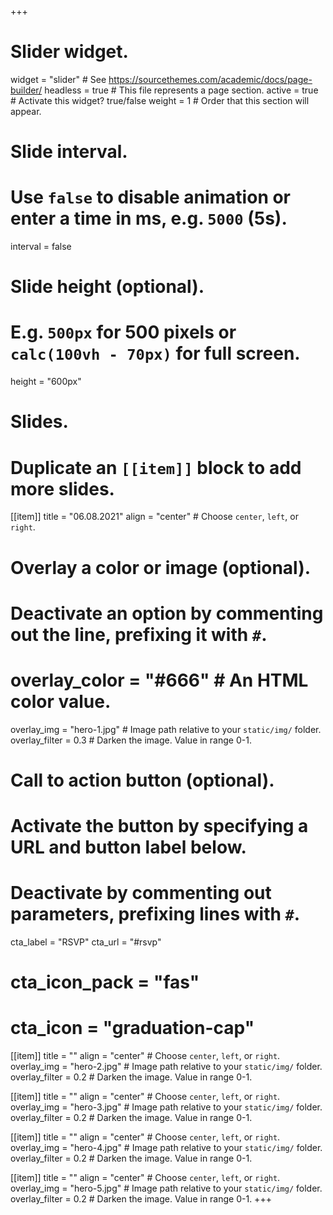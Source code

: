 +++
# Slider widget.
widget = "slider"  # See https://sourcethemes.com/academic/docs/page-builder/
headless = true  # This file represents a page section.
active = true  # Activate this widget? true/false
weight = 1  # Order that this section will appear.

# Slide interval.
# Use `false` to disable animation or enter a time in ms, e.g. `5000` (5s).
interval = false

# Slide height (optional).
# E.g. `500px` for 500 pixels or `calc(100vh - 70px)` for full screen.
height = "600px"

# Slides.
# Duplicate an `[[item]]` block to add more slides.
[[item]]
  title = "06.08.2021"
  align = "center"  # Choose `center`, `left`, or `right`.

  # Overlay a color or image (optional).
  #   Deactivate an option by commenting out the line, prefixing it with `#`.
  # overlay_color = "#666"  # An HTML color value.
  overlay_img = "hero-1.jpg"  # Image path relative to your `static/img/` folder.
  overlay_filter = 0.3  # Darken the image. Value in range 0-1.

  # Call to action button (optional).
  #   Activate the button by specifying a URL and button label below.
  #   Deactivate by commenting out parameters, prefixing lines with `#`.
  cta_label = "RSVP"
  cta_url = "#rsvp"
  # cta_icon_pack = "fas"
  # cta_icon = "graduation-cap"

[[item]]
  title = ""
  align = "center"  # Choose `center`, `left`, or `right`.
  overlay_img = "hero-2.jpg"  # Image path relative to your `static/img/` folder.
  overlay_filter = 0.2  # Darken the image. Value in range 0-1.

[[item]]
  title = ""
  align = "center"  # Choose `center`, `left`, or `right`.
  overlay_img = "hero-3.jpg"  # Image path relative to your `static/img/` folder.
  overlay_filter = 0.2  # Darken the image. Value in range 0-1.

[[item]]
  title = ""
  align = "center"  # Choose `center`, `left`, or `right`.
  overlay_img = "hero-4.jpg"  # Image path relative to your `static/img/` folder.
  overlay_filter = 0.2  # Darken the image. Value in range 0-1.

[[item]]
  title = ""
  align = "center"  # Choose `center`, `left`, or `right`.
  overlay_img = "hero-5.jpg"  # Image path relative to your `static/img/` folder.
  overlay_filter = 0.2  # Darken the image. Value in range 0-1.
+++

